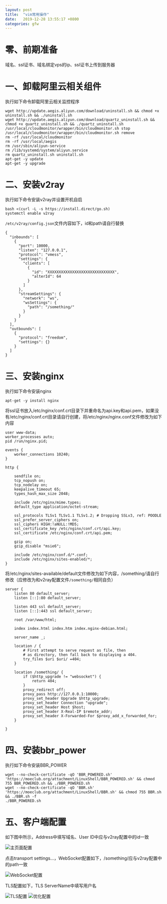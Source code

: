 ```yaml
---
layout: post
title:  "vim常用操作"
date:   2019-12-28 13:55:17 +0800
categories: gfw 
---
```


# 零、前期准备

域名、ssl证书、域名绑定vps的ip、ssl证书上传到服务器

# 一、卸载阿里云相关组件

执行如下命令卸载阿里云相关监控程序

```
wget http://update.aegis.aliyun.com/download/uninstall.sh && chmod +x uninstall.sh && ./uninstall.sh
wget http://update.aegis.aliyun.com/download/quartz_uninstall.sh && chmod +x quartz_uninstall.sh && ./quartz_uninstall.sh
/usr/local/cloudmonitor/wrapper/bin/cloudmonitor.sh stop
/usr/local/cloudmonitor/wrapper/bin/cloudmonitor.sh remove
rm -rf /usr/local/cloudmonitor
rm -rf /usr/local/aegis
rm /usr/sbin/aliyun-service
rm /lib/systemd/system/aliyun.service
rm quartz_uninstall.sh uninstall.sh
apt-get -y update
apt-get -y upgrade
```

# 二、安装v2ray

执行如下命令安装v2ray并设置开机自启

```
bash <(curl -L -s https://install.direct/go.sh)
systemctl enable v2ray
```

`/etc/v2ray/config.json`文件内容如下，id和path请自行替换

```
{
  "inbounds": [
    {
      "port": 10000,
      "listen": "127.0.0.1",
      "protocol": "vmess",
      "settings": {
        "clients": [
          {
            "id": "XXXXXXXXXXXXXXXXXXXXXXXXXXXXXX",
            "alterId": 64
          }
        ]
      },
      "streamSettings": {
        "network": "ws",
        "wsSettings": {
          "path": "/something/"
        }
      }
    }
  ],
  "outbounds": [
    {
      "protocol": "freedom",
      "settings": {}
    }
  ]
}
```

# 三、安装nginx

执行如下命令安装nginx

```
apt-get -y install nginx
```

将ssl证书放入/etc/nginx/conf.crt目录下并重命名为api.key和api.pem，如果没有/etc/nginx/conf.crt目录请自行创建，将/etc/nginx/nginx.conf文件修改为如下内容

```
user www-data;
worker_processes auto;
pid /run/nginx.pid;

events {
	worker_connections 10240;
}

http {

	sendfile on;
	tcp_nopush on;
	tcp_nodelay on;
	keepalive_timeout 65;
	types_hash_max_size 2048;

	include /etc/nginx/mime.types;
	default_type application/octet-stream;

	ssl_protocols TLSv1 TLSv1.1 TLSv1.2; # Dropping SSLv3, ref: POODLE
	ssl_prefer_server_ciphers on;
	ssl_ciphers HIGH:!aNULL:!MD5;
	ssl_certificate_key /etc/nginx/conf.crt/api.key;
	ssl_certificate /etc/nginx/conf.crt/api.pem;

	gzip on;
	gzip_disable "msie6";

	include /etc/nginx/conf.d/*.conf;
	include /etc/nginx/sites-enabled/*;
}
```

将/etc/nginx/sites-available/default文件修改为如下内容，/something/请自行修改（应修改为和v2ray配置文件`/something/`相同自负）

```
server {
	listen 80 default_server;
	listen [::]:80 default_server;

	listen 443 ssl default_server;
	listen [::]:443 ssl default_server;

	root /var/www/html;

	index index.html index.htm index.nginx-debian.html;

	server_name _;

	location / {
		# First attempt to serve request as file, then
		# as directory, then fall back to displaying a 404.
		try_files $uri $uri/ =404;
	}

	location /something/ {
		if ($http_upgrade != "websocket") {
			return 404;
		}
		proxy_redirect off;
		proxy_pass http://127.0.0.1:10000;
		proxy_set_header Upgrade $http_upgrade;
		proxy_set_header Connection "upgrade";
		proxy_set_header Host $host;
		proxy_set_header X-Real-IP $remote_addr;
		proxy_set_header X-Forwarded-For $proxy_add_x_forwarded_for;
	}

}
```

# 四、安装bbr_power

执行如下命令安装BBR_POWER

```
wget --no-check-certificate -qO 'BBR_POWERED.sh' 'https://moeclub.org/attachment/LinuxShell/BBR_POWERED.sh' && chmod 755 BBR_POWERED.sh && ./BBR_POWERED.sh
wget --no-check-certificate -qO 'BBR.sh' 'https://moeclub.org/attachment/LinuxShell/BBR.sh' && chmod 755 BBR.sh && ./BBR.sh -f
./BBR_POWERED.sh
```

# 五、客户端配置

如下图中所示，Address中填写域名、User ID中应与v2ray配置中的id一致

![主页面配置](http://git.aiou.xyz/images/v2ray_client1.png)

点击transport settings...，WebSocket配置如下，/something/应与v2ray配置中的path一致

![WebSocket配置](http://git.aiou.xyz/images/v2ray_client2.png)

TLS配置如下，TLS ServerName中填写用户名

![TLS配置](http://git.aiou.xyz/images/v2ray_client3.png)
![优化配置](http://git.aiou.xyz/images/v2ray_client4.png)
